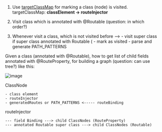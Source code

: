 1. Use [targetClassMap](https://github.com/TradeHero/routable/blob/tho/path_pattern_generation/route/src/main/java/com/tradehero/route/internal/RouterProcessor.java#L83-83) for marking a class (node) is visited.
    targetClassMap: **classElement -> routeInjector**

2. Visit class which is annotated with @Routable (question: in which order?)

3. Whenever visit a class, which is not visited before -->
        - visit super class if super class annotated with Routable (
        - mark as visited
        - parse and generate PATH_PATTERNS

Given a class (annotated with @Routable), how to get list of child fields annotated with 
@RouteProperty, for building a graph (question: can use tree?) like this: 

![image](https://cloud.githubusercontent.com/assets/1457567/5244782/b71b7214-798d-11e4-85df-5c746572dc04.png)
        
ClassNode

    - class element
    - routeInjector
    - generatedRoutes or PATH_PATTERNS <----- routeBinding

routeInjector

    --- field Binding ---> child ClassNodes (RouteProperty)
    --- annotated Routable super class ---> child ClassNodes (Routable)
